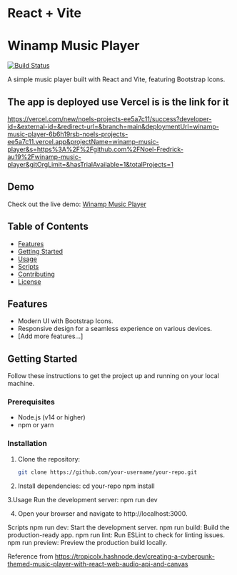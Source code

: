 # React + Vite

# Winamp Music Player

[![Build Status](https://your-build-status-badge-url)](https://link-to-your-ci-cd-pipeline)

A simple music player built with React and Vite, featuring Bootstrap Icons.

## The app is deployed use Vercel is is the link for it
https://vercel.com/new/noels-projects-ee5a7c11/success?developer-id=&external-id=&redirect-url=&branch=main&deploymentUrl=winamp-music-player-6b6h19rsb-noels-projects-ee5a7c11.vercel.app&projectName=winamp-music-player&s=https%3A%2F%2Fgithub.com%2FNoel-Fredrick-au19%2Fwinamp-music-player&gitOrgLimit=&hasTrialAvailable=1&totalProjects=1

## Demo

Check out the live demo: [Winamp Music Player](https://winamp-music-player.vercel.app/)

## Table of Contents

- [Features](#features)
- [Getting Started](#getting-started)
- [Usage](#usage)
- [Scripts](#scripts)
- [Contributing](#contributing)
- [License](#license)

## Features

- Modern UI with Bootstrap Icons.
- Responsive design for a seamless experience on various devices.
- [Add more features...]

## Getting Started

Follow these instructions to get the project up and running on your local machine.

### Prerequisites

- Node.js (v14 or higher)
- npm or yarn

### Installation

1. Clone the repository:

   ```bash
   git clone https://github.com/your-username/your-repo.git
   
2. Install dependencies:
   cd your-repo
npm install

3.Usage
Run the development server:
npm run dev

4. Open your browser and navigate to http://localhost:3000.

Scripts
npm run dev: Start the development server.
npm run build: Build the production-ready app.
npm run lint: Run ESLint to check for linting issues.
npm run preview: Preview the production build locally.

Reference from
https://tropicolx.hashnode.dev/creating-a-cyberpunk-themed-music-player-with-react-web-audio-api-and-canvas


